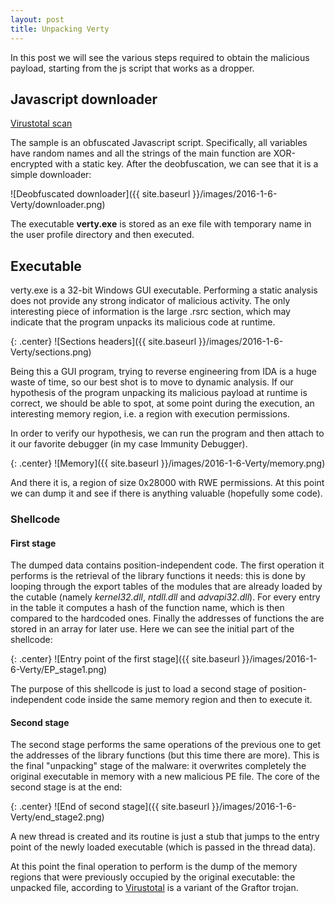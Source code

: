 ```yaml
---
layout: post
title: Unpacking Verty
---
```


In this post we will see the various steps required to obtain the malicious payload, starting from the js script that works as a dropper.

## Javascript downloader

[Virustotal scan](https://virustotal.com/en/file/98a06f54c3293c1770daba10a5a5e1b070463122de4e6f56069704378dac92ce/analysis/1483789813/)

The sample is an obfuscated Javascript script. Specifically, all variables have random names and all the strings of the main function are XOR-encrypted with a static key.
After the deobfuscation, we can see that it is a simple downloader:

![Deobfuscated downloader]({{ site.baseurl }}/images/2016-1-6-Verty/downloader.png)

The executable **verty.exe** is stored as an exe file with temporary name in the user profile directory and then executed.

## Executable

verty.exe is a 32-bit Windows GUI executable. Performing a static analysis does not provide any strong indicator of malicious activity. The only interesting piece of information is the large .rsrc section, which may indicate that the program unpacks its malicious code at runtime.

{: .center}
![Sections headers]({{ site.baseurl }}/images/2016-1-6-Verty/sections.png)

Being this a GUI program, trying to reverse engineering from IDA is a huge waste of time, so our best shot is to move to dynamic analysis.
If our hypothesis of the program unpacking its malicious payload at runtime is correct, we should be able to spot, at some point during the execution, an interesting memory region, i.e. a region with execution permissions. 

In order to verify our hypothesis, we can run the program and then attach to it our favorite debugger (in my case Immunity Debugger). 

{: .center}
![Memory]({{ site.baseurl }}/images/2016-1-6-Verty/memory.png)

And there it is, a region of size 0x28000 with RWE permissions. At this point we can dump it and see if there is anything valuable (hopefully some code).

### Shellcode

#### First stage

The dumped data contains position-independent code. The first operation it performs is the retrieval of the library functions it needs: this is done by looping through the export tables of the modules that are already loaded by the cutable (namely _kernel32.dll_, _ntdll.dll_ and _advapi32.dll_). For every entry in the table it computes a hash of the function name, which is then compared to the hardcoded ones. Finally the addresses of functions the are stored in an array for later use.  Here we can see the initial part of the shellcode:

{: .center}
![Entry point of the first stage]({{ site.baseurl }}/images/2016-1-6-Verty/EP_stage1.png)

The purpose of this shellcode is just to load a second stage of position-independent code inside the same memory region and then to execute it.

#### Second stage

The second stage performs the same operations of the previous one to get the addresses of the library functions (but this time there are more). This is the final "unpacking" stage of the malware: it overwrites completely the original executable in memory with a new malicious PE file. The core of the second stage is at the end:

{: .center}
![End of second stage]({{ site.baseurl }}/images/2016-1-6-Verty/end_stage2.png)

A new thread is created and its routine is just a stub that jumps to the entry point of the newly loaded executable (which is passed in the thread data).

At this point the final operation to perform is the dump of the memory regions that were previously occupied by the original executable: the unpacked file, according to [Virustotal](https://virustotal.com/en/file/348c8889917d267701b950a1c6b8c45083a1f7d96aa7e828e1ea161ffcb2bef4/analysis/) is a variant of the Graftor trojan.
